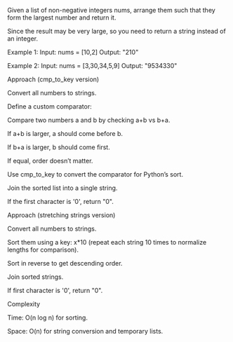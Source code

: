 Given a list of non-negative integers nums, arrange them such that they form the largest number and return it.

Since the result may be very large, so you need to return a string instead of an integer.

Example 1:
Input: nums = [10,2]
Output: "210"

Example 2:
Input: nums = [3,30,34,5,9]
Output: "9534330"

Approach (cmp_to_key version)

Convert all numbers to strings.

Define a custom comparator:

Compare two numbers a and b by checking a+b vs b+a.

If a+b is larger, a should come before b.

If b+a is larger, b should come first.

If equal, order doesn’t matter.

Use cmp_to_key to convert the comparator for Python’s sort.

Join the sorted list into a single string.

If the first character is '0', return "0".

Approach (stretching strings version)

Convert all numbers to strings.

Sort them using a key: x\*10 (repeat each string 10 times to normalize lengths for comparison).

Sort in reverse to get descending order.

Join sorted strings.

If first character is '0', return "0".

Complexity

Time: O(n log n) for sorting.

Space: O(n) for string conversion and temporary lists.
